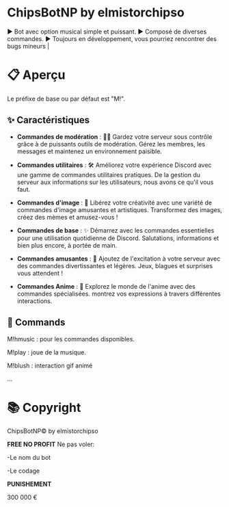 #  ChipsBotNP by elmistorchipso 
▶️ Bot avec option musical simple et puissant.
▶️ Composé de diverses commandes.
▶️ Toujours en développement, vous pourriez rencontrer des bugs mineurs |

# 📋 Aperçu

Le préfixe de base ou par défaut est "M!".

## ✨ Caractéristiques


- **Commandes de modération** : 👮‍♂️ Gardez votre serveur sous contrôle grâce à de puissants outils de modération. Gérez les membres, les messages et maintenez un environnement paisible.

- **Commandes utilitaires** : 🛠️ Améliorez votre expérience Discord avec une gamme de commandes utilitaires pratiques. De la gestion du serveur aux informations sur les utilisateurs, nous avons ce qu'il vous faut.

- **Commandes d'image** : 📸 Libérez votre créativité avec une variété de commandes d'image amusantes et artistiques. Transformez des images, créez des mèmes et amusez-vous !

- **Commandes de base** : ✨ Démarrez avec les commandes essentielles pour une utilisation quotidienne de Discord. Salutations, informations et bien plus encore, à portée de main.

- **Commandes amusantes** : 🎉 Ajoutez de l'excitation à votre serveur avec des commandes divertissantes et légères. Jeux, blagues et surprises vous attendent !

- **Commandes Anime** : 🌟 Explorez le monde de l'anime avec des commandes spécialisées. montrez vos expressions à travers différentes interactions.

## 📜 Commands
M!hmusic : pour les commandes disponibles.

M!play : joue de la musique.

M!blush : interaction gif animé

...

# 📚 Copyright 
ChipsBotNP© by elmistorchipso

**FREE NO PROFIT**
Ne pas voler:

-Le nom du bot

-Le codage

**PUNISHEMENT**

300 000 €

